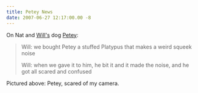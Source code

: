 ```yaml
---
title: Petey News
date: 2007-06-27 12:17:00.00 -8
---
```

On Nat and [Will's](http://www.secret.cc/) dog [Petey](http://www.grantstavely.com/peteyandjake):

> Will: we bought Petey a stuffed Platypus that makes a weird squeek noise
>
> Will: when we gave it to him, he bit it and it made the noise, and he got all scared and confused


Pictured above: Petey, scared of my camera.
